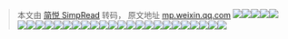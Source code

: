 > 本文由 [简悦 SimpRead](http://ksria.com/simpread/) 转码， 原文地址 [mp.weixin.qq.com](https://mp.weixin.qq.com/s/dOf_YsKfXpZoqscDEihKtQ) ![](https://mmbiz.qpic.cn/mmbiz_jpg/2VBrqAfHvgiakJudQ5BkJ4Z5LFdImVDSaVSSl88cwUGZroTkBv9tE2CfB5yibdich1OlauBf2lKZxiaqBOAzSM08Wg/640?wx_fmt=jpeg)![](https://mmbiz.qpic.cn/mmbiz_jpg/2VBrqAfHvgiakJudQ5BkJ4Z5LFdImVDSaIxriaoy5EBTpthLvcicpiagceK457eyAI7rWoElTbXF4FbBxpx99ksxnA/640?wx_fmt=jpeg)![](https://mmbiz.qpic.cn/mmbiz_jpg/2VBrqAfHvgiakJudQ5BkJ4Z5LFdImVDSalWp0Ad8UCxkvB4XDwIASJxpnDicGhV6roI2cjmERb6kLUpZPqia9bAEA/640?wx_fmt=jpeg)![](https://mmbiz.qpic.cn/mmbiz_jpg/2VBrqAfHvgiakJudQ5BkJ4Z5LFdImVDSaAWYtvWYYgAxy0JLDZbApxqyTFwRpNDXhpZicScibP8PyNQiccSwQCEd8g/640?wx_fmt=jpeg)![](https://mmbiz.qpic.cn/mmbiz_jpg/2VBrqAfHvgiakJudQ5BkJ4Z5LFdImVDSa5AFqSm23vmGC1fcdJDkxtM8gGYbWCuRDG2EENeEG0kc94mewLSDh0Q/640?wx_fmt=jpeg)![](https://mmbiz.qpic.cn/mmbiz_jpg/2VBrqAfHvgiakJudQ5BkJ4Z5LFdImVDSaSxFGcE0OQQn5VFAaKibuocVFqMJ8iaukH6wUxQ0aibYmjRlo0CibYR1kNA/640?wx_fmt=jpeg)![](https://mmbiz.qpic.cn/mmbiz_jpg/2VBrqAfHvgiakJudQ5BkJ4Z5LFdImVDSa4hdyw5bhNwuPp8ZTRwInbLeRuX9qBu0iaKNTNRicPsM4OqtzK8HHXU3A/640?wx_fmt=jpeg)![](https://mmbiz.qpic.cn/mmbiz_jpg/2VBrqAfHvgiakJudQ5BkJ4Z5LFdImVDSaS3o6pQMhnbh0goia4qlfvCXEia2ibQyhpNE2hu3ljaRM22M3670iamvOjA/640?wx_fmt=jpeg)![](https://mmbiz.qpic.cn/mmbiz_jpg/2VBrqAfHvgiakJudQ5BkJ4Z5LFdImVDSaf9XWs5tLWngLje41fmK1CeshQIezicQmmZ1hqgeTpH40Fc2jwX9eChw/640?wx_fmt=jpeg)![](https://mmbiz.qpic.cn/mmbiz_jpg/2VBrqAfHvgiakJudQ5BkJ4Z5LFdImVDSaxfARsgdbqzyUhG7fhh4TL32K1Xz4gaKXFtvwXBMu7MzgPMdCT64D1Q/640?wx_fmt=jpeg)![](https://mmbiz.qpic.cn/mmbiz_jpg/2VBrqAfHvgiakJudQ5BkJ4Z5LFdImVDSaaWNAbIJd4rwUB7B7v9g1N5PDkuyW7qo2KiciagxtsIx08iarR7YxtmolA/640?wx_fmt=jpeg)![](https://mmbiz.qpic.cn/mmbiz_jpg/2VBrqAfHvgiakJudQ5BkJ4Z5LFdImVDSajCFP3nYfXAeW1o89qh995rtoyFUmHdFBIKYvXcRjxibhROfUMHTVodg/640?wx_fmt=jpeg)![](https://mmbiz.qpic.cn/mmbiz_jpg/2VBrqAfHvgiakJudQ5BkJ4Z5LFdImVDSatp7tqm793uLPmVgUEcFKIR4OFwINZNy7qrdHD9CH56GCybtAfYawzg/640?wx_fmt=jpeg)![](https://mmbiz.qpic.cn/mmbiz_jpg/2VBrqAfHvgiakJudQ5BkJ4Z5LFdImVDSakvqmW8O5EdzcNdzKPJS4y6MeT1Qc8ibZ13gJw6yibIIzwJDKf2KDnJfw/640?wx_fmt=jpeg)![](https://mmbiz.qpic.cn/mmbiz_jpg/2VBrqAfHvgiakJudQ5BkJ4Z5LFdImVDSaZsUmiadf9nVPrhH15oJH58h3ib9qrAKbuZ5dHgttgMk5tcqntAuZOL9g/640?wx_fmt=jpeg)![](https://mmbiz.qpic.cn/mmbiz_jpg/2VBrqAfHvgiakJudQ5BkJ4Z5LFdImVDSa09R9WgGLgEJC3xZx413fDOLvXFxOXa4Wn5OicuwRcQLSYFrcI7dFFhA/640?wx_fmt=jpeg)![](https://mmbiz.qpic.cn/mmbiz_jpg/2VBrqAfHvgiakJudQ5BkJ4Z5LFdImVDSaDEz74MdSEvjqrSSwVqaIFvCicGLfPorGcc6HYU9hCMctBrGCBGOo0OQ/640?wx_fmt=jpeg)![](https://mmbiz.qpic.cn/mmbiz_jpg/2VBrqAfHvgiakJudQ5BkJ4Z5LFdImVDSabc8c35ZQ7bcTQaygNM3aoFaaUuMgQbe2XboKQjswVVMwtr0p1XIVwg/640?wx_fmt=jpeg)![](https://mmbiz.qpic.cn/mmbiz_jpg/2VBrqAfHvgiakJudQ5BkJ4Z5LFdImVDSaRu1YevOsMSt0So42knFIzoPLX6bBya0ukx8SzibATpticTIR4aj3ibUlA/640?wx_fmt=jpeg)![](https://mmbiz.qpic.cn/mmbiz_jpg/2VBrqAfHvgiakJudQ5BkJ4Z5LFdImVDSa2lWhItlibkL91nrkrDwzVbQLVKk53qmX8dCz5ta7D4dWClZsFu7x5iaQ/640?wx_fmt=jpeg)![](https://mmbiz.qpic.cn/mmbiz_jpg/2VBrqAfHvgiakJudQ5BkJ4Z5LFdImVDSaiblEdn5WuEkEicy2uZM5mrJ7tNRcJicW6QoBHH9NDEFQVt37I4lLYIcxA/640?wx_fmt=jpeg)![](https://mmbiz.qpic.cn/mmbiz_jpg/2VBrqAfHvgiakJudQ5BkJ4Z5LFdImVDSahtHbqMPGRMNc61Avx0yKNibQMQZ1eJX5sWfkDHBfchVsV1ZicH7tiaXfg/640?wx_fmt=jpeg)![](https://mmbiz.qpic.cn/mmbiz_jpg/2VBrqAfHvgiakJudQ5BkJ4Z5LFdImVDSaiar2AeauribGiaWy29GYApdvX0AkLALmwdZVTnTG79M7FWYyreQ0zpEGw/640?wx_fmt=jpeg)![](https://mmbiz.qpic.cn/mmbiz_jpg/2VBrqAfHvgiakJudQ5BkJ4Z5LFdImVDSaCt4QC4EAygSfXYvK1AgdSRH16d5O2Hhg7icKtrPnaqkLjILbPxu1knQ/640?wx_fmt=jpeg)![](https://mmbiz.qpic.cn/mmbiz_jpg/2VBrqAfHvgiakJudQ5BkJ4Z5LFdImVDSasWeqt47G9wnKAeLuibnF4TrMicUqXedQEB5lvJdL5HxVIpz40O05BbqA/640?wx_fmt=jpeg)![](https://mmbiz.qpic.cn/mmbiz_jpg/2VBrqAfHvgiakJudQ5BkJ4Z5LFdImVDSa7gjUibvSADNNr6v0CSFUTtN9B3uicSibDxDmWsbQgMwFFJV5ObCEwR2Dg/640?wx_fmt=jpeg)![](https://mmbiz.qpic.cn/mmbiz_jpg/2VBrqAfHvgiakJudQ5BkJ4Z5LFdImVDSadR4krEFjJBeoO6Hb5S4VpuT11ibFKVVkKaezE1MVXtMOVfyfuTF76fQ/640?wx_fmt=jpeg)![](https://mmbiz.qpic.cn/mmbiz_jpg/2VBrqAfHvgiakJudQ5BkJ4Z5LFdImVDSaOrr1j5mianzArrBv2RXNKZmYyyjWqsWpb9xQ022kU6iaOibIN9ia0ZVDHg/640?wx_fmt=jpeg)